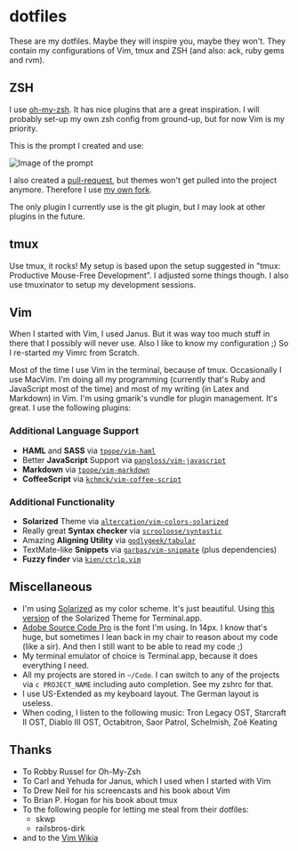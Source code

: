 # dotfiles

These are my dotfiles. Maybe they will inspire you, maybe they won't. They contain my configurations of Vim, tmux and ZSH (and also: ack, ruby gems and rvm).

## ZSH

I use [oh-my-zsh](https://github.com/robbyrussell/oh-my-zsh). It has nice plugins that are a great inspiration. I will probably set-up my own zsh config from ground-up, but for now Vim is my priority.

This is the prompt I created and use:

![Image of the prompt](https://img.skitch.com/20120605-x8nnh1x85qncw5b3mgqqngembe.jpg)

I also created a [pull-request](https://github.com/robbyrussell/oh-my-zsh/pull/1123), but themes won't get pulled into the project anymore. Therefore I use [my own fork](https://github.com/moonglum/oh-my-zsh).

The only plugin I currently use is the git plugin, but I may look at other plugins in the future.

## tmux

Use tmux, it rocks!
My setup is based upon the setup suggested in "tmux: Productive Mouse-Free Development". I adjusted some things though. I also use tmuxinator to setup my development sessions.

## Vim

When I started with Vim, I used Janus. But it was way too much stuff in there that I possibly will never use. Also I like to know my configuration ;) So I re-started my Vimrc from Scratch.

Most of the time I use Vim in the terminal, because of tmux. Occasionally I use MacVim. I'm doing all my programming (currently that's Ruby and JavaScript most of the time) and most of my writing (in Latex and Markdown) in Vim.
I'm using gmarik's vundle for plugin management. It's great. I use the following plugins:

### Additional Language Support

* **HAML** and **SASS** via [`tpope/vim-haml`](http://github.com/tpope/vim-haml)
* Better **JavaScript** Support via [`pangloss/vim-javascript`](http://github.com/pangloss/vim-javascript)
* **Markdown** via [`tpope/vim-markdown`](http://github.com/tpope/vim-markdown)
* **CoffeeScript** via [`kchmck/vim-coffee-script`](http://github.com/kchmck/vim-coffee-script)

### Additional Functionality

* **Solarized** Theme via [`altercation/vim-colors-solarized`](http://github.com/altercation/vim-colors-solarized)
* Really great **Syntax checker** via [`scrooloose/syntastic`](http://github.com/scrooloose/syntastic)
* Amazing **Aligning Utility** via [`godlygeek/tabular`](http://github.com/godlygeek/tabular)
* TextMate-like **Snippets** via [`garbas/vim-snipmate`](http://github.com/garbas/vim-snipmate) (plus dependencies)
* **Fuzzy finder** via [`kien/ctrlp.vim`](http://github.com/kien/ctrlp.vim)

## Miscellaneous

* I'm using [Solarized](http://ethanschoonover.com/solarized) as my color scheme. It's just beautiful. Using [this version](https://github.com/sorin-ionescu/solarized/blob/692b152ed669cd0435d5233515fe6d17d67fe7a7/osx-terminal.app-colors-solarized/xterm-256color/Solarized%20Dark%20xterm-256color.terminal) of the Solarized Theme for Terminal.app.
* [Adobe Source Code Pro](https://github.com/adobe/Source-Code-Pro) is the font I'm using. In 14px. I know that's huge, but sometimes I lean back in my chair to reason about my code (like a sir). And then I still want to be able to read my code ;)
* My terminal emulator of choice is Terminal.app, because it does everything I need.
* All my projects are stored in `~/Code`. I can switch to any of the projects via `c PROJECT_NAME` including auto completion. See my zshrc for that.
* I use US-Extended  as my keyboard layout. The German layout is useless.
* When coding, I listen to the following music: Tron Legacy OST, Starcraft II OST, Diablo III OST, Octabitron, Saor Patrol, Schelmish, Zoë Keating

## Thanks

* To Robby Russel for Oh-My-Zsh
* To Carl and Yehuda for Janus, which I used when I started with Vim
* To Drew Neil for his screencasts and his book about Vim
* To Brian P. Hogan for his book about tmux
* To the following people for letting me steal from their dotfiles:
  * skwp
  * railsbros-dirk
* and to the [Vim Wikia](http://vim.wikia.com/wiki/Vim_Tips_Wiki) 
